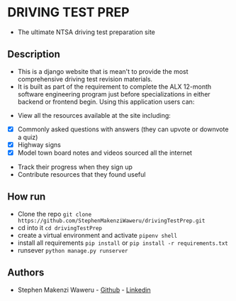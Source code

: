 # DRIVING TEST PREP
- The ultimate NTSA driving test preparation site
## Description
- This is a django website that is mean't to provide the most comprehensive driving test revision materials.
- It is built as part of the requirement to complete the ALX 12-month software engineering program just before specializations in either backend or frontend begin. Using this application users can:
* View all the resources available at the site including: 
- [x] Commonly asked questions with answers (they can upvote or downvote a quiz)
- [x] Highway signs
- [x] Model town board notes and videos sourced all the internet
* Track their progress when they sign up
* Contribute resources that they found useful 

## How run
- Clone the repo `git clone https://github.com/StephenMakenziWaweru/drivingTestPrep.git`
- cd into it `cd drivingTestPrep`
- create a virtual environment and activate `pipenv shell`
- install all requirements `pip install` or `pip install -r requirements.txt`
- runsever `python manage.py runserver`


## Authors
- Stephen Makenzi Waweru - [Github](https://github.com/StephenMakenziWaweru/) - [Linkedin](https://www.linkedin.com/in/stephen-makenzi/)
